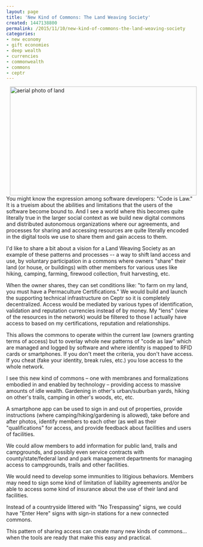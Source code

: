 ```yaml
---
layout: page
title: 'New Kind of Commons: The Land Weaving Society'
created: 1447138800
permalink: /2015/11/10/new-kind-of-commons-the-land-weaving-society
categories:
- new economy
- gift economies
- deep wealth
- currencies
- commonwealth
- commons
- ceptr
---
```


<img alt="aerial photo of land" src="{{ site.urlimg }}images/woodlands_trace_weaving.jpg" style="width: 500px; height: 292px; margin-left: 10px; margin-right: 10px; float: left;">You might know the expression among software developers: "Code is Law." It is a trueism about the abilities and limitations that the users of the software become bound to. And I see a world where this becomes quite literally true in the larger social context as we build new digital commons and distributed autonomous organizations where our agreements, and processes for sharing and accessing resources are quite literally encoded in the digital tools we use to share them and gain access to them.

I'd like to share a bit about a vision for a Land Weaving Society as an example of these patterns and processes -- a way to shift land access and use, by voluntary participation in a commons where owners "share" their land (or house, or buildings) with other members for various uses like hiking, camping, farming, firewood collection, fruit harvesting, etc.

<!--break-->

When the owner shares, they can set conditions like: "to farm on my land, you must have a Permaculture Certifications." We would build and launch the supporting technical infrastructure on Ceptr so it is completely decentralized. Access would be mediated by various types of identification, validation and reputation currencies instead of by money. My "lens" (view of the resources in the network) would be filtered to those I actually have access to based on my certifications, reputation and relationships.

This allows the commons to operate within the current law (owners granting terms of access) but to overlay whole new patterns of "code as law" which are managed and logged by software and where identity is mapped to RFID cards or smartphones. If you don't meet the criteria, you don't have access. If you cheat (fake your identity, break rules, etc.) you lose access to the whole network.

I see this new kind of commons – one with membranes and formalizations embodied in and enabled by technology – providing access to massive amounts of idle wealth. Gardening in other's urban/suburban yards, hiking on other's trails, camping in other's woods, etc, etc.

A smartphone app can be used to sign in and out of properties, provide instructions (where camping/hiking/gardening is allowed), take before and after photos, identify members to each other (as well as their "qualifications" for access, and provide feedback about facilities and users of facilities.

We could allow members to add information for public land, trails and campgrounds, and possibly even service contracts with county/state/federal land and park management departments for managing access to campgrounds, trails and other facilities.

We would need to develop some immunities to litigious behaviors. Members may need to sign some kind of limitation of liability agreements and/or be able to access some kind of insurance about the use of their land and facilities.

Instead of a countryside littered with "No Trespassing" signs, we could have "Enter Here" signs with sign-in stations for a new connected commons.

This pattern of sharing access can create many new kinds of commons… when the tools are ready that make this easy and practical.

